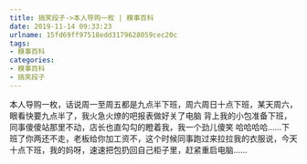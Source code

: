 ```yaml
---
title: 搞笑段子->本人导购一枚 | 糗事百科
date: 2019-11-14 09:33:23
urlname: 15fd69ff97518edd3179628059cec20c
tags: 
- 糗事百科
categories:
- 糗事百科
- 搞笑段子
---
```

本人导购一枚，话说周一至周五都是九点半下班，周六周日十点下班，某天周六，眼看快要九点半了，我火急火燎的吧报表做好关了电脑  背上我的小包准备下班，同事傻傻站那里不动，店长也直勾勾的瞪着我，我一个劲儿傻笑 哈哈哈哈……下班了你两还不走，老板给你加工资不，这个时候同事跑过来拉拉我的衣服说，今天十点下班，我的妈呀，速速把包扔回自己柜子里，赶紧重启电脑……


